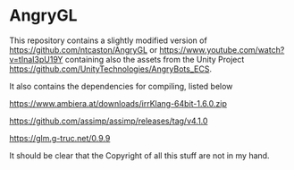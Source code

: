 # AngryGL

This repository contains a slightly modified version of https://github.com/ntcaston/AngryGL or https://www.youtube.com/watch?v=tInaI3pU19Y containing also the assets from the Unity Project https://github.com/UnityTechnologies/AngryBots_ECS.

It also contains the dependencies for compiling, listed below

https://www.ambiera.at/downloads/irrKlang-64bit-1.6.0.zip

https://github.com/assimp/assimp/releases/tag/v4.1.0

https://glm.g-truc.net/0.9.9

It should be clear that the Copyright of all this stuff are not in my hand.
